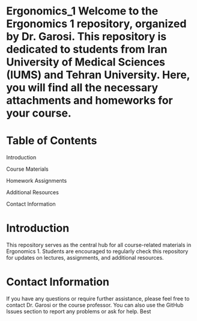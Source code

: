 # Ergonomics_1 Welcome to the Ergonomics 1 repository, organized by Dr. Garosi. This repository is dedicated to students from Iran University of Medical Sciences (IUMS) and Tehran University. Here, you will find all the necessary attachments and homeworks for your course.

# Table of Contents
Introduction

Course Materials

Homework Assignments

Additional Resources

Contact Information

# Introduction
This repository serves as the central hub for all course-related materials in Ergonomics 1. Students are encouraged to regularly check this repository for updates on lectures, assignments, and additional resources.

# Contact Information
If you have any questions or require further assistance, please feel free to contact Dr. Garosi or the course professor. You can also use the GitHub Issues section to report any problems or ask for help.
Best
